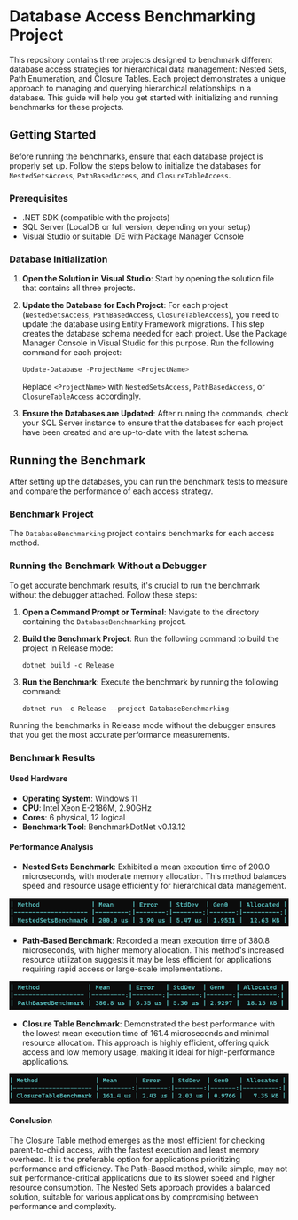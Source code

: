 # Database Access Benchmarking Project

This repository contains three projects designed to benchmark different database access strategies for hierarchical data management: Nested Sets, Path Enumeration, and Closure Tables. Each project demonstrates a unique approach to managing and querying hierarchical relationships in a database. This guide will help you get started with initializing and running benchmarks for these projects.

## Getting Started

Before running the benchmarks, ensure that each database project is properly set up. Follow the steps below to initialize the databases for `NestedSetsAccess`, `PathBasedAccess`, and `ClosureTableAccess`.

### Prerequisites

- .NET SDK (compatible with the projects)
- SQL Server (LocalDB or full version, depending on your setup)
- Visual Studio or suitable IDE with Package Manager Console

### Database Initialization

1. **Open the Solution in Visual Studio**: Start by opening the solution file that contains all three projects.

2. **Update the Database for Each Project**: For each project (`NestedSetsAccess`, `PathBasedAccess`, `ClosureTableAccess`), you need to update the database using Entity Framework migrations. This step creates the database schema needed for each project. Use the Package Manager Console in Visual Studio for this purpose. Run the following command for each project:

    ```powershell
    Update-Database -ProjectName <ProjectName>
    ```
    Replace `<ProjectName>` with `NestedSetsAccess`, `PathBasedAccess`, or `ClosureTableAccess` accordingly.

3. **Ensure the Databases are Updated**: After running the commands, check your SQL Server instance to ensure that the databases for each project have been created and are up-to-date with the latest schema.

## Running the Benchmark

After setting up the databases, you can run the benchmark tests to measure and compare the performance of each access strategy. 

### Benchmark Project

The `DatabaseBenchmarking` project contains benchmarks for each access method. 

### Running the Benchmark Without a Debugger

To get accurate benchmark results, it's crucial to run the benchmark without the debugger attached. Follow these steps:

1. **Open a Command Prompt or Terminal**: Navigate to the directory containing the `DatabaseBenchmarking` project.

2. **Build the Benchmark Project**: Run the following command to build the project in Release mode:

    ```shell
    dotnet build -c Release
    ```

3. **Run the Benchmark**: Execute the benchmark by running the following command:

    ```shell
    dotnet run -c Release --project DatabaseBenchmarking
    ```

Running the benchmarks in Release mode without the debugger ensures that you get the most accurate performance measurements.

### Benchmark Results

#### Used Hardware

- **Operating System**: Windows 11
- **CPU**: Intel Xeon E-2186M, 2.90GHz
- **Cores**: 6 physical, 12 logical
- **Benchmark Tool**: BenchmarkDotNet v0.13.12

#### Performance Analysis

- **Nested Sets Benchmark**: Exhibited a mean execution time of 200.0 microseconds, with moderate memory allocation. This method balances speed and resource usage efficiently for hierarchical data management.

![Benchmark](./images/Nested.png "Nested Sets Benchmark")

- **Path-Based Benchmark**: Recorded a mean execution time of 380.8 microseconds, with higher memory allocation. This method's increased resource utilization suggests it may be less efficient for applications requiring rapid access or large-scale implementations.

![Benchmark](./images/Path.png "Path-Based Benchmark")

- **Closure Table Benchmark**: Demonstrated the best performance with the lowest mean execution time of 161.4 microseconds and minimal resource allocation. This approach is highly efficient, offering quick access and low memory usage, making it ideal for high-performance applications.

![Benchmark](./images/Closure.png "Closure Table Benchmark")

#### Conclusion

The Closure Table method emerges as the most efficient for checking parent-to-child access, with the fastest execution and least memory overhead. It is the preferable option for applications prioritizing performance and efficiency. The Path-Based method, while simple, may not suit performance-critical applications due to its slower speed and higher resource consumption. The Nested Sets approach provides a balanced solution, suitable for various applications by compromising between performance and complexity.
